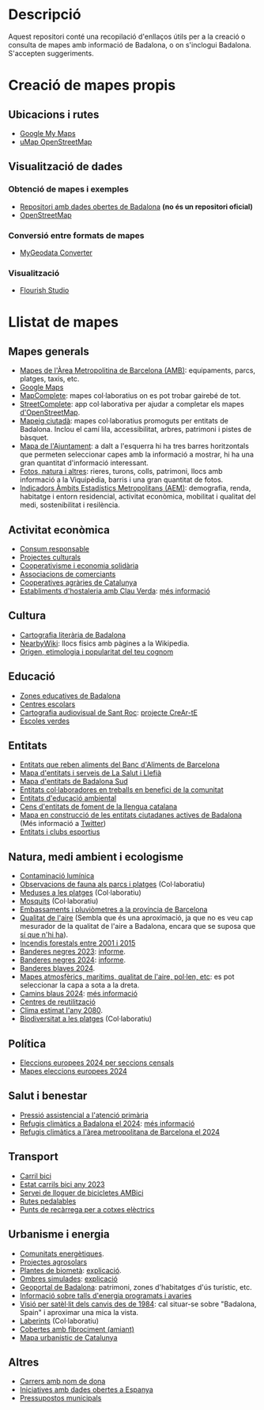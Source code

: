 # Descripció

Aquest repositori conté una recopilació d'enllaços útils per a la creació o consulta de mapes amb informació de Badalona, o on s'inclogui Badalona. S'accepten suggeriments.

# Creació de mapes propis

## Ubicacions i rutes

-   [Google My Maps](https://www.google.com/intl/es_ES/maps/about/mymaps/)
-   [uMap OpenStreetMap](https://umap.openstreetmap.fr/ca/)

## Visualització de dades

### Obtenció de mapes i exemples

-   [Repositori amb dades obertes de Badalona](https://github.com/ProjEntBdn/dades_obertes_ajuntament) **(no és un repositori oficial)**
-   [OpenStreetMap](https://www.openstreetmap.org/)

### Conversió entre formats de mapes

-   [MyGeodata Converter](https://mygeodata.cloud/converter/)

### Visualització

-   [Flourish Studio](https://flourish.studio)

# Llistat de mapes

## Mapes generals

-   [Mapes de l'Àrea Metropolitina de Barcelona (AMB)](https://www.amb.cat/s/web/area-metropolitana/dades-obertes/mapes.html): equipaments, parcs, platges, taxis, etc.
-   [Google Maps](https://www.google.es/maps/@41.4474285,2.2457771,15.46z)
-   [MapComplete](https://mapcomplete.org/): mapes col·laboratius on es pot trobar gairebé de tot.
-   [StreetComplete](https://streetcomplete.app/): app col·laborativa per ajudar a completar els mapes [d'OpenStreetMap](https://umap.openstreetmap.fr/ca/).
-   [Mapeig ciutadà](https://llefia.org/mapeig-ciutada/): mapes col·laboratius promoguts per entitats de Badalona. Inclou el camí lila, accessibilitat, arbres, patrimoni i pistes de bàsquet.
-   [Mapa de l'Ajuntament](https://www.badalona.cat/ca/viure-bdn/planols/guia-de-la-ciutat/mapa-escolar): a dalt a l'esquerra hi ha tres barres horitzontals que permeten seleccionar capes amb la informació a mostrar, hi ha una gran quantitat d'informació interessant.
-   [Fotos, natura i altres](https://www.google.com/maps/d/viewer?mid=1mmiboUw5lTOrd8eriKAngUBUOjYwgYdu): rieres, turons, colls, patrimoni, llocs amb informació a la Viquipèdia, barris i una gran quantitat de fotos.
-   [Indicadors Àmbits Estadístics Metropolitans (AEM)](https://ide.amb.cat/ambits-estadistics-metropolitans/): demografia, renda, habitatge i entorn residencial, activitat econòmica, mobilitat i qualitat del medi, sostenibilitat i resilència.

## Activitat econòmica

-   [Consum responsable](https://pamapam.cat/mapa/)
-   [Projectes culturals](https://www.periferica.cat/mapa/)
-   [Cooperativisme i economia solidària](https://ateneubnord.cat/mapa/)
-   [Associacions de comerciants](https://www.badalona.cat/es/servicios-ayuntamiento/actividad-economica/comercio/asociaciones-de-comerciantes)
-   [Cooperatives agràries de Catalunya](https://www.cooperativesagraries.cat/ca/mapa-cooperatiu.html)
-   [Establiments d'hostaleria amb Clau Verda](https://www.google.com/maps/d/embed?mid=1zbBlobkbbbeWm3ZmUDae9vc2B99trwI&ehbc=2E312F&ll=41.44418674423387%2C2.2904531241417825&z=13): [més informació](https://www.llaveverde.org/)

## Cultura

-   [Cartografia literària de Badalona](https://www.espaibetulia.cat/cartografia-literaria-de-badalona/)
-   [NearbyWiki](https://es.nearbywiki.org/map/#13/41.4554/2.2625): llocs físics amb pàgines a la Wikipedia.
-   [Origen, etimologia i popularitat del teu cognom](https://es.geneanet.org/apellidos/)

## Educació

-   [Zones educatives de Badalona](https://serveiseducatius.xtec.cat/badalona/portada/guia-dinformacio-educativa-2024-25-i-mapa-de-les-zones-educatives-de-badalona/)
-   [Centres escolars](https://www.diaridebadalona.com/noticia/mapa-escoles/)
-   [Cartografia audiovisual de Sant Roc](https://www.google.com/maps/d/viewer?mid=1PkUkVhirKihnFPsDrebBJNYBUGlwb3I&femb=1&ll=41.43636543223269%2C2.2264186999999858&z=16): [projecte CreAr-tE](https://www.crearte-badalonasud.cat/)
-   [Escoles verdes](https://www.badalona.cat/ca/serveis-ajuntament/mediambient-i-sostenibilitat/edudacio-ambiental/escoles-verdes/mapa-escoles-verdes)

## Entitats

-   [Entitats que reben aliments del Banc d'Aliments de Barcelona](https://www.bancdelsaliments.org/ca/cercador_entitats/)
-   [Mapa d'entitats i serveis de La Salut i Llefià](https://www.badalona.cat/ca/serveis-ajuntament/civisme-convivencia-i-mediacio/servei-de-mediacio/barris-i-comunitats-1)
-   [Mapa d'entitats de Badalona Sud](https://www.google.com/maps/d/viewer?mid=1bdoJp81bX3IzJ0gAW-sVmSgCr1k&ll=41.43616334941302%2C2.2286042793457295&z=15)
-   [Entitats col·laboradores en treballs en benefici de la comunitat](https://justicia.gencat.cat/ca/ambits/mesures_penals_alternativ/programes/treballs_benefici/mapa-entitats-collaboradores)
-   [Entitats d'educació ambiental](https://scea.cat/cens-dequipaments-entitats-i-empreses-deducacio-ambiental/)
-   [Cens d'entitats de foment de la llengua catalana](https://llengua.gencat.cat/ca/serveis/entitats/cens-entitats/entitats-cens/)
-   [Mapa en construcció de les entitats ciutadanes actives de Badalona](https://umap.openstreetmap.fr/ca/map/entitats-actives-de-badalona_1027376#14/41.4484/2.2448) (Més informació a [Twitter](https://x.com/ProjEntBdn))
-   [Entitats i clubs esportius](https://www.badalona.cat/es/servicios-ayuntamiento/deporte/entidades-y-clubes-1)

## Natura, medi ambient i ecologisme

-   [Contaminació lumínica](https://www.lightpollutionmap.info/#zoom=12.35&lat=41.4631&lon=2.3040)
-   [Observacions de fauna als parcs i platges](https://visorfauna.amb.cat/viewer/amb/BD/1/0/26.11.2023/26.5.2024/0) (Col·laboratiu)
-   [Meduses a les platges](https://www.medusapp.net/mapa/mapa-portada.php) (Col·laboratiu)
-   [Mosquits](https://webserver.mosquitoalert.com/static/tigapublic/spain.html#/ca) (Col·laboratiu)
-   [Embassaments i pluviòmetres a la província de Barcelona](https://www.embalses.net/provincia-47-barcelona.html)
-   [Qualitat de l'aire](https://www.iqair.com/es/air-quality-map/spain/catalunya/badalona) (Sembla que és una aproximació, ja que no es veu cap mesurador de la qualitat de l'aire a Badalona, encara que se suposa que [sí que n'hi ha](https://www.badalona.cat/es/servicios-ayuntamiento/medioambiente-y-sostenibilidad/ecologia-urbana/calidad-del-aire)).
-   [Incendis forestals entre 2001 i 2015](https://civio.es/espana-en-llamas/mapa-de-incendios-forestales/#explora)
-   [Banderes negres 2023](https://www.google.com/maps/d/viewer?mid=1P68vTnk2IwOMfRFGvomaWRBajNOC39c&femb=1&ll=41.443591828379276%2C2.269027454966297&z=13): [informe](https://www.ecologistasenaccion.org/wp-content/uploads/2023/06/informe-banderas-negras-2023.pdf).
-   [Banderes negres 2024](https://www.google.com/maps/d/viewer?mid=1dnQt1TB2MqCfSWkVW6YaPrlOCNGtHVk&ll=41.44390378761773%2C2.254122613370475&z=14): [informe](https://www.ecologistasenaccion.org/wp-content/uploads/2024/06/Informe-Banderas-Negras-2024.pdf).
-   [Banderes blaves 2024](https://www.banderaazul.org/sites/default/files/archivos/rueda-de-prensa/2024/BanderaAzul2024.html).
-   [Mapes atmosfèrics, marítims, qualitat de l'aire, pol·len, etc](https://www.tiempo.com/mapas-meteorologicos/): es pot seleccionar la capa a sota a la dreta.
-   [Camins blaus 2024](https://senderosazules.org/sites/default/files/mapas/SenderosAzules2024/index.html): [més informació](https://www.senderosazules.org/)
-   [Centres de reutilització](https://www.arc.cat/centresreutil/)
-   [Clima estimat l'any 2080](https://fitzlab.shinyapps.io/cityapp/).
-   [Biodiversitat a les platges](https://bioplatgesmet.institutmetropoli.cat/) (Col·laboratiu)

## Política

-   [Eleccions europees 2024 per seccions censals](https://es.ara.cat/misc/mapa-han-votado-vecinos-elecciones-europeas-calle-calle_1_5056723.html)
-   [Mapes eleccions europees 2024](https://www.ara.cat/politica/eleccions-europees/mapes-entendre-resultats-eleccions-europees_1_5056282.html)

## Salut i benestar

-   [Pressió assistencial a l'atenció primària](https://civio.es/medicamentalia/buscador-presion-asistencial-atencion-primaria/)
-   [Refugis climàtics a Badalona el 2024](https://www.diaridebadalona.com/noticia/mapa-l-aquests-son-els-11-refugis-climatics-de-badalona/): [més informació](https://www.badalona.cat/es/actualidad/noticias/badalona-crea-una-red-de-11-refugios-climaticos-para-protegerse-de-altas-temperaturas)
-   [Refugis climàtics a l'àrea metropolitana de Barcelona el 2024](https://www.elperiodico.com/es/badalona/20240613/mapa-de-mercados-a-bibliotecas-donde-resguardarse-del-calor-este-verano-en-el-area-de-barcelona-103697268)

## Transport

-   [Carril bici](https://www.redtransporte.com/barcelona/carril-bici/badalona.html)
-   [Estat carrils bici any 2023](https://www.badalona.cat/es/servicios-ayuntamiento/transportes-y-movilidad/moverse-con-transporte-publico/moverse-en-bicicleta/mob_carrils-bici-05_2023.pdf)
-   [Servei de lloguer de bicicletes AMBici](https://www.ambici.cat/ca/mapa/)
-   [Rutes pedalables](https://visorbicicleta.amb.cat/)
-   [Punts de recàrrega per a cotxes elèctrics](https://www.iberdrola.es/movilidad-electrica/puntos-de-recarga)

## Urbanisme i energia

-   [Comunitats energètiques](https://www.energiacomun.org/mapa/).
-   [Projectes agrosolars](https://agrisolareurope.org/map/)
-   [Plantes de biometà](https://europeanbiogas.clicdata.com/v/Yux1B2opYFds): [explicació](https://elperiodicodelaenergia.com/el-mapa-del-biometano-en-europa-averguenza-a-espana/).
-   [Ombres simulades](https://shademap.app/@41.44883,2.23027,13.42464z,1717943628962t,0b,0p,0m): [explicació](https://www.microsiervos.com/archivo/mundoreal/shademap-mapa-sombras-ciudad.html)
-   [Geoportal de Badalona](https://geoportal.badalona.cat/geoportal/?center=436402.0,4588919.9&scale=25000&thematic=tematic4): patrimoni, zones d'habitatges d'ús turístic, etc.
-   [Informació sobre talls d'energia programats i avaries](https://www.edistribucion.com/es/averias.html)
-   [Visió per satèl·lit dels canvis des de 1984](https://earthengine.google.com/timelapse/): cal situar-se sobre "Badalona, Spain" i aproximar una mica la vista.
-   [Laberints](https://labyrinthlocator.org/world-wide-labyrinth-map/) (Col·laboratiu)
-   [Cobertes amb fibrociment (amiant)](https://presidencia.gencat.cat/ca/ambits_d_actuacio/amiant.cat/ciutadania/visor-amiant/)
-   [Mapa urbanístic de Catalunya](https://dtes.gencat.cat/muc-visor/AppJava/home.do?municipi=08015&set-locale=ca)

## Altres

-   [Carrers amb nom de dona](https://geochicasosm.github.io/lascallesdelasmujeres/)
-   [Iniciatives amb dades obertes a Espanya](https://datos.gob.es/es/iniciativas)
-   [Pressupostos municipals](https://pressupostosmunicipals.transparenciacatalunya.cat/mapas/2023)
